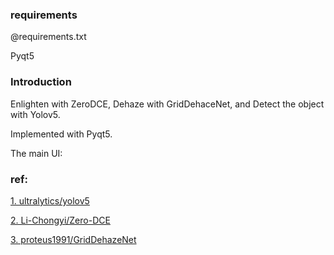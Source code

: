 ### requirements
@requirements.txt

Pyqt5

### Introduction

Enlighten with ZeroDCE, Dehaze with GridDehaceNet, and Detect the object with Yolov5.

Implemented with Pyqt5.

The main UI:
<img src="https://github.com/gentlemanarch/qt_ObjectDetect/others/sh.png" alt=""/>

### ref:

[1. ultralytics/yolov5](https://github.com/ultralytics/yolov5)

[2. Li-Chongyi/Zero-DCE](https://github.com/Li-Chongyi/Zero-DCE)

[3. proteus1991/GridDehazeNet](https://github.com/proteus1991/GridDehazeNet)

